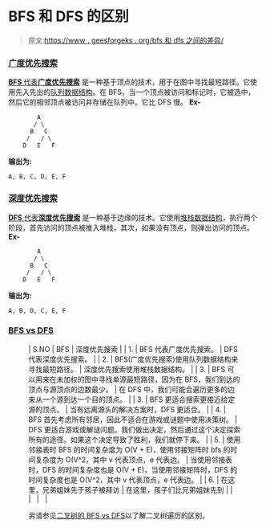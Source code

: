 # BFS 和 DFS 的区别

> 原文:[https://www . geesforgeks . org/bfs 和 dfs 之间的差异/](https://www.geeksforgeeks.org/difference-between-bfs-and-dfs/)

### **<u>广度优先搜索</u>**

[**BFS** 代表**广度优先搜索**](https://www.geeksforgeeks.org/breadth-first-search-or-bfs-for-a-graph/) 是一种基于顶点的技术，用于在图中寻找最短路径。它使用先入先出的[队列数据结构](https://www.geeksforgeeks.org/queue-data-structure/)。在 BFS，当一个顶点被访问和标记时，它被选中，然后它的相邻顶点被访问并存储在队列中。它比 DFS 慢。
**Ex-**

```
        A
       / \
      B   C
     /   / \
    D   E   F
```

**输出为:**

```
A, B, C, D, E, F
```

### **<u>深度优先搜索</u>**

[**DFS** 代表**深度优先搜索**](https://www.geeksforgeeks.org/depth-first-search-or-dfs-for-a-graph/) 是一种基于边缘的技术。它使用[堆栈数据结构](https://www.geeksforgeeks.org/stack-data-structure/)，执行两个阶段，首先访问的顶点被推入堆栈，其次，如果没有顶点，则弹出访问的顶点。
**Ex-**

```
        A
       / \
      B   C
     /   / \
    D   E   F
```

**输出为:**

```
A, B, D, C, E, F
```

### **<u>BFS vs DFS</u>**

<figure class="table">

| S.NO | BFS | 深度优先搜索 |
| 1. | BFS 代表广度优先搜索。 | DFS 代表深度优先搜索。 |
| 2. | BFS(广度优先搜索)使用队列数据结构来寻找最短路径。 | 深度优先搜索使用堆栈数据结构。 |
| 3. | BFS 可以用来在未加权的图中寻找单源最短路径，因为在 BFS，我们到达的顶点与源顶点的边数最少。 | 在 DFS 中，我们可能会遍历更多的边来从一个源到达一个目的顶点。 |
| 3. | BFS 更适合搜索更接近给定源的顶点。 | 当有远离源头的解决方案时，DFS 更适合。 |
| 4. | BFS 首先考虑所有邻居，因此不适合在游戏或谜题中使用决策树。 | DFS 更适合游戏或解谜问题。我们做出决定，然后通过这个决定探索所有的途径。如果这个决定导致了胜利，我们就停下来。 |
| 5. | 使用邻接表时 BFS 的时间复杂度为 O(V + E)，使用邻接矩阵时 bfs 的时间复杂度为 O(V^2，其中 v 代表顶点，e 代表边。 | 当使用邻接表时，DFS 的时间复杂度也是 O(V + E)，当使用邻接矩阵时，DFS 的时间复杂度也是 O(V^2，其中 v 代表顶点，e 代表边。 |
| 6. | 在这里，兄弟姐妹先于孩子被拜访 | 在这里，孩子们比兄弟姐妹先到 |
|   |   |   |

另请参见[二叉树的 BFS vs DFS](https://www.geeksforgeeks.org/bfs-vs-dfs-binary-tree/)以了解二叉树遍历的区别。

</figure>